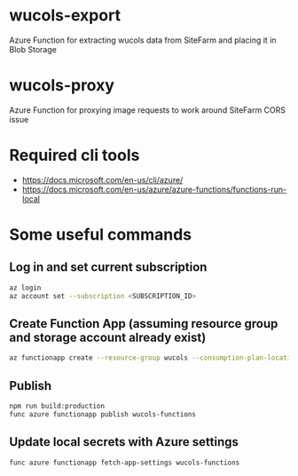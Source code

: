 # wucols-export
Azure Function for extracting wucols data from SiteFarm and placing it in Blob Storage

# wucols-proxy
Azure Function for proxying image requests to work around SiteFarm CORS issue

# Required cli tools
- https://docs.microsoft.com/en-us/cli/azure/
- https://docs.microsoft.com/en-us/azure/azure-functions/functions-run-local

# Some useful commands

## Log in and set current subscription
```bash
az login
az account set --subscription <SUBSCRIPTION_ID>
```

## Create Function App (assuming resource group and storage account already exist)
```bash
az functionapp create --resource-group wucols --consumption-plan-location westus2 --runtime node --runtime-version 14 --functions-version 4 --name wucols-functions --storage-account wucols
```

## Publish
```bash
npm run build:production
func azure functionapp publish wucols-functions
```

## Update local secrets with Azure settings
```bash
func azure functionapp fetch-app-settings wucols-functions
```



